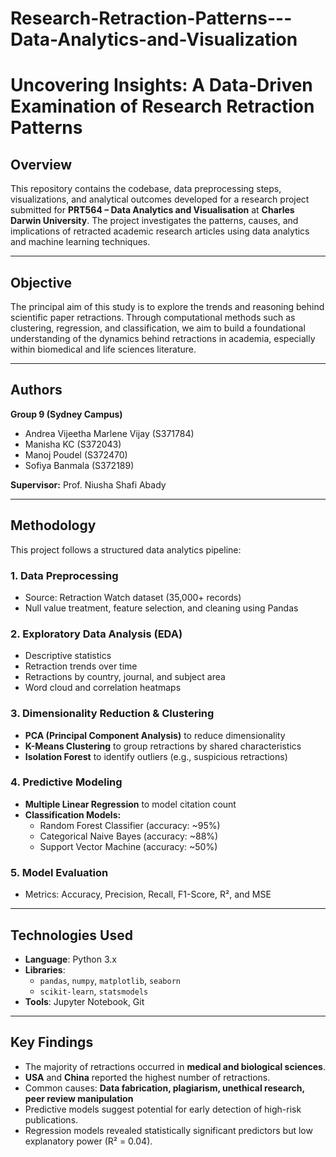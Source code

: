 # Research-Retraction-Patterns---Data-Analytics-and-Visualization

# Uncovering Insights: A Data-Driven Examination of Research Retraction Patterns

## Overview

This repository contains the codebase, data preprocessing steps, visualizations, and analytical outcomes developed for a research project submitted for **PRT564 – Data Analytics and Visualisation** at **Charles Darwin University**. The project investigates the patterns, causes, and implications of retracted academic research articles using data analytics and machine learning techniques.

---

## Objective

The principal aim of this study is to explore the trends and reasoning behind scientific paper retractions. Through computational methods such as clustering, regression, and classification, we aim to build a foundational understanding of the dynamics behind retractions in academia, especially within biomedical and life sciences literature.

---

## Authors

**Group 9 (Sydney Campus)**  
- Andrea Vijeetha Marlene Vijay (S371784)  
- Manisha KC (S372043)  
- Manoj Poudel (S372470)  
- Sofiya Banmala (S372189)

**Supervisor:** Prof. Niusha Shafi Abady

---

## Methodology

This project follows a structured data analytics pipeline:

### 1. Data Preprocessing
- Source: Retraction Watch dataset (35,000+ records)
- Null value treatment, feature selection, and cleaning using Pandas

### 2. Exploratory Data Analysis (EDA)
- Descriptive statistics
- Retraction trends over time
- Retractions by country, journal, and subject area
- Word cloud and correlation heatmaps

### 3. Dimensionality Reduction & Clustering
- **PCA (Principal Component Analysis)** to reduce dimensionality
- **K-Means Clustering** to group retractions by shared characteristics
- **Isolation Forest** to identify outliers (e.g., suspicious retractions)

### 4. Predictive Modeling
- **Multiple Linear Regression** to model citation count
- **Classification Models:**
  - Random Forest Classifier (accuracy: ~95%)
  - Categorical Naive Bayes (accuracy: ~88%)
  - Support Vector Machine (accuracy: ~50%)

### 5. Model Evaluation
- Metrics: Accuracy, Precision, Recall, F1-Score, R², and MSE

---

## Technologies Used

- **Language**: Python 3.x  
- **Libraries**:  
  - `pandas`, `numpy`, `matplotlib`, `seaborn`  
  - `scikit-learn`, `statsmodels`  
- **Tools**: Jupyter Notebook, Git

---

## Key Findings

- The majority of retractions occurred in **medical and biological sciences**.
- **USA** and **China** reported the highest number of retractions.
- Common causes: **Data fabrication, plagiarism, unethical research, peer review manipulation**
- Predictive models suggest potential for early detection of high-risk publications.
- Regression models revealed statistically significant predictors but low explanatory power (R² = 0.04).

